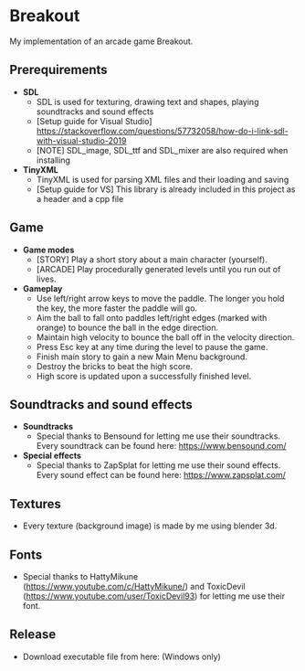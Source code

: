 # Breakout
My implementation of an arcade game Breakout.

## Prerequirements
- **SDL**
  - SDL is used for texturing, drawing text and shapes, playing soundtracks and sound effects
  - [Setup guide for Visual Studio] https://stackoverflow.com/questions/57732058/how-do-i-link-sdl-with-visual-studio-2019
  - [NOTE] SDL_image, SDL_ttf and SDL_mixer are also required when installing
- **TinyXML**
  - TinyXML is used for parsing XML files and their loading and saving
  - [Setup guide for VS] This library is already included in this project as a header and a cpp file

## Game
- **Game modes**
  - [STORY] Play a short story about a main character (yourself).
  - [ARCADE] Play procedurally generated levels until you run out of lives.
- **Gameplay**
  - Use left/right arrow keys to move the paddle. The longer you hold the key, the more faster the paddle will go.
  - Aim the ball to fall onto paddles left/right edges (marked with orange) to bounce the ball in the edge direction.
  - Maintain high velocity to bounce the ball off in the velocity direction.
  - Press Esc key at any time during the level to pause the game.
  - Finish main story to gain a new Main Menu background.
  - Destroy the bricks to beat the high score.
  - High score is updated upon a successfully finished level.


## Soundtracks and sound effects
- **Soundtracks**
  - Special thanks to Bensound for letting me use their soundtracks. Every soundtrack can be found here: https://www.bensound.com/
- **Special effects**
  - Special thanks to ZapSplat for letting me use their sound effects. Every sound effect can be found here: https://www.zapsplat.com/

## Textures
- Every texture (background image) is made by me using blender 3d.

## Fonts
- Special thanks to HattyMikune (https://www.youtube.com/c/HattyMikune/) and ToxicDevil (https://www.youtube.com/user/ToxicDevil93) for letting me use their font.

## Release
- Download executable file from here:  (Windows only) 
